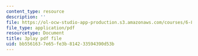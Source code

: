 ```yaml
---
content_type: resource
description: ''
file: https://ol-ocw-studio-app-production.s3.amazonaws.com/courses/6-811-principles-and-practice-of-assistive-technology-fall-2014/bb5561637e65fe3b814233594390d53b_x18bMLW4eO4.pdf
file_type: application/pdf
resourcetype: Document
title: 3play pdf file
uid: bb556163-7e65-fe3b-8142-33594390d53b
---
```

